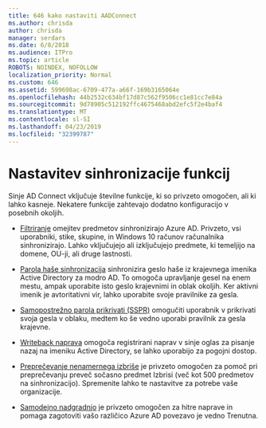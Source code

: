 ```yaml
---
title: 646 kako nastaviti AADConnect
ms.author: chrisda
author: chrisda
manager: serdars
ms.date: 6/8/2018
ms.audience: ITPro
ms.topic: article
ROBOTS: NOINDEX, NOFOLLOW
localization_priority: Normal
ms.custom: 646
ms.assetid: 599698ac-6709-477a-a66f-169b3165064e
ms.openlocfilehash: 44b2532c634bf17d87c562f9506cc1e81cc7e84a
ms.sourcegitcommit: 9d78905c512192ffc4675468abd2efc5f2e4baf4
ms.translationtype: MT
ms.contentlocale: sl-SI
ms.lasthandoff: 04/23/2019
ms.locfileid: "32399787"
---
```

# <a name="configure-sync-features"></a>Nastavitev sinhronizacije funkcij

Sinje AD Connect vključuje številne funkcije, ki so privzeto omogočen, ali ki lahko kasneje. Nekatere funkcije zahtevajo dodatno konfiguracijo v posebnih okoljih.

- [Filtriranje](https://docs.microsoft.com/azure/active-directory/connect/active-directory-aadconnectsync-configure-filtering) omejitev predmetov sinhronizirajo Azure AD. Privzeto, vsi uporabniki, stike, skupine, in Windows 10 računov računalnika sinhronizirajo. Lahko vključujejo ali izključujejo predmete, ki temeljijo na domene, OU-ji, ali druge lastnosti.

- [Parola haše sinhronizacija](https://docs.microsoft.com/azure/active-directory/connect/active-directory-aadconnectsync-implement-password-hash-synchronization) sinhronizira geslo haše iz krajevnega imenika Active Directory za modro AD. To omogoča upravljanje gesel na enem mestu, ampak uporabite isto geslo krajevnimi in oblak okoljih. Ker aktivni imenik je avtoritativni vir, lahko uporabite svoje pravilnike za gesla.

- [Samopostrežno parola prikrivati (SSPR)](https://docs.microsoft.com/azure/active-directory/authentication/quickstart-sspr) omogučiti uporabnik v prikrivati svoja gesla v oblaku, medtem ko še vedno uporabi pravilnik za gesla krajevne.

- [Writeback naprava](https://docs.microsoft.com/azure/active-directory/connect/active-directory-aadconnect-feature-device-writeback) omogoča registrirani naprav v sinje oglas za pisanje nazaj na imeniku Active Directory, se lahko uporabijo za pogojni dostop.

- [Preprečevanje nenamernega izbriše](https://docs.microsoft.com/azure/active-directory/connect/active-directory-aadconnectsync-feature-prevent-accidental-deletes) je privzeto omogočen za pomoč pri preprečevanju preveč sočasno predmet Izbrisi (več kot 500 predmetov na sinhronizacijo). Spremenite lahko te nastavitve za potrebe vaše organizacije.

- [Samodejno nadgradnjo](https://docs.microsoft.com/azure/active-directory/connect/active-directory-aadconnect-feature-automatic-upgrade) je privzeto omogočen za hitre naprave in pomaga zagotoviti vašo različico Azure AD povezavo je vedno Trenutna.
